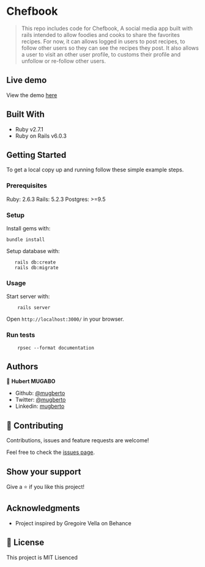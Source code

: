 # Chefbook

> This repo includes code for Chefbook, A social media app built with rails intended to allow foodies and cooks to share the favorites recipes. For now, it can allows logged in users to post recipes, to follow other users so they can see the recipes they post. It also allows a user to visit an other user profile, to customs their profile and unfollow or re-follow other users.

## Live demo

View the demo [here]()

## Built With

- Ruby v2.7.1
- Ruby on Rails v6.0.3


## Getting Started

To get a local copy up and running follow these simple example steps.

### Prerequisites

Ruby: 2.6.3
Rails: 5.2.3
Postgres: >=9.5

### Setup

Install gems with:

```
bundle install
```

Setup database with:

```
   rails db:create
   rails db:migrate
```

### Usage

Start server with:

```
    rails server
```

Open `http://localhost:3000/` in your browser.

### Run tests

```
    rpsec --format documentation
```

## Authors

👤 **Hubert MUGABO**

- Github: [@mugberto](https://github.com/mugberto)
- Twitter: [@mugberto](https://twitter.com/mugberto)
- Linkedin: [mugberto](https://www.linkedin.com/in/hubert-mugabo-23144b6a/)

## 🤝 Contributing

Contributions, issues and feature requests are welcome!

Feel free to check the [issues page](https://github.com/mugberto/chef-book/issues).

## Show your support

Give a ⭐️ if you like this project!

## Acknowledgments

- Project inspired by Gregoire Vella on Behance

## 📝 License

This project is MIT Lisenced
